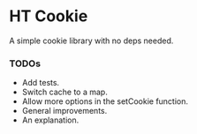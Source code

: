 # HT Cookie
A simple cookie library with no deps needed.

### TODOs

- Add tests.
- Switch cache to a map.
- Allow more options in the setCookie function.
- General improvements.
- An explanation.
